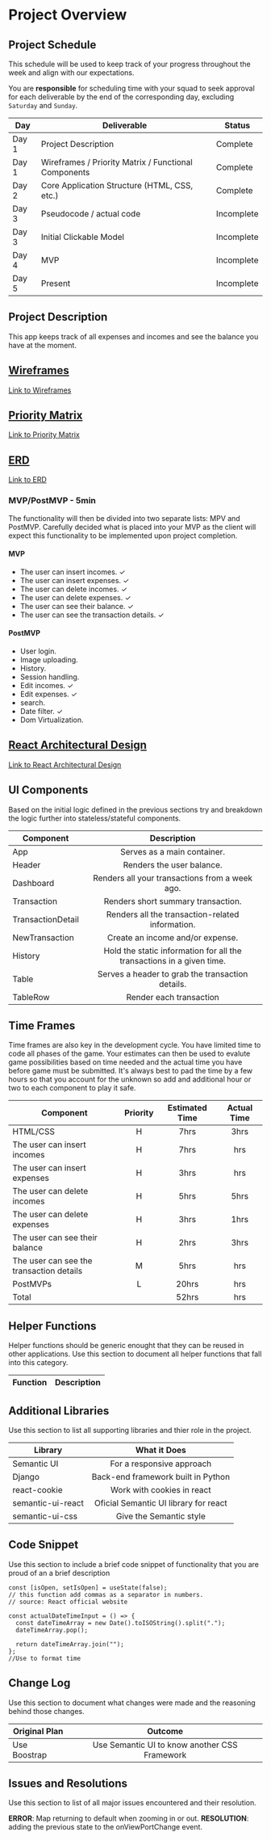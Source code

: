 # Project Overview

## Project Schedule

This schedule will be used to keep track of your progress throughout the week and align with our expectations.

You are **responsible** for scheduling time with your squad to seek approval for each deliverable by the end of the corresponding day, excluding `Saturday` and `Sunday`.

| Day   | Deliverable                                          | Status     |
| ----- | ---------------------------------------------------- | ---------- |
| Day 1 | Project Description                                  | Complete   |
| Day 1 | Wireframes / Priority Matrix / Functional Components | Complete   |
| Day 2 | Core Application Structure (HTML, CSS, etc.)         | Complete   |
| Day 3 | Pseudocode / actual code                             | Incomplete |
| Day 3 | Initial Clickable Model                              | Incomplete |
| Day 4 | MVP                                                  | Incomplete |
| Day 5 | Present                                              | Incomplete |

## Project Description

This app keeps track of all expenses and incomes and see the balance you have at the moment.

## [Wireframes](https://photos.app.goo.gl/BWXa42kUcKHUA1aG7)

[Link to Wireframes](https://photos.app.goo.gl/BWXa42kUcKHUA1aG7)

## [Priority Matrix](https://photos.app.goo.gl/bnLUxTuaLBdyW4US9)

[Link to Priority Matrix](https://photos.app.goo.gl/bnLUxTuaLBdyW4US9)

## [ERD](https://photos.app.goo.gl/SWXnxWQW6kmUdFLN7)

[Link to ERD](https://photos.app.goo.gl/SWXnxWQW6kmUdFLN7)

### MVP/PostMVP - 5min

The functionality will then be divided into two separate lists: MPV and PostMVP. Carefully decided what is placed into your MVP as the client will expect this functionality to be implemented upon project completion.

#### MVP

- The user can insert incomes. &#10003;
- The user can insert expenses. &#10003;
- The user can delete incomes. &#10003;
- The user can delete expenses. &#10003;
- The user can see their balance. &#10003;
- The user can see the transaction details. &#10003;

#### PostMVP

- User login.
- Image uploading.
- History.
- Session handling.
- Edit incomes. &#10003;
- Edit expenses. &#10003;
- search.
- Date filter. &#10003;
- Dom Virtualization.

## [React Architectural Design](https://photos.app.goo.gl/y5c3GFojTMtRKcVj6)

[Link to React Architectural Design](https://photos.app.goo.gl/y5c3GFojTMtRKcVj6)

## UI Components

Based on the initial logic defined in the previous sections try and breakdown the logic further into stateless/stateful components.

| Component         |                              Description                              |
| ----------------- | :-------------------------------------------------------------------: |
| App               |                      Serves as a main container.                      |
| Header            |                       Renders the user balance.                       |
| Dashboard         |            Renders all your transactions from a week ago.             |
| Transaction       |                  Renders short summary transaction.                   |
| TransactionDetail |           Renders all the transaction-related information.            |
| NewTransaction    |                   Create an income and/or expense.                    |
| History           | Hold the static information for all the transactions in a given time. |
| Table             |           Serves a header to grab the transaction details.            |
| TableRow          |                        Render each transaction                        |

## Time Frames

Time frames are also key in the development cycle. You have limited time to code all phases of the game. Your estimates can then be used to evalute game possibilities based on time needed and the actual time you have before game must be submitted. It's always best to pad the time by a few hours so that you account for the unknown so add and additional hour or two to each component to play it safe.

| Component                                | Priority | Estimated Time | Actual Time |
| ---------------------------------------- | :------: | :------------: | :---------: |
| HTML/CSS                                 |    H     |      7hrs      |    3hrs     |
| The user can insert incomes              |    H     |      7hrs      |     hrs     |
| The user can insert expenses             |    H     |      3hrs      |     hrs     |
| The user can delete incomes              |    H     |      5hrs      |    5hrs     |
| The user can delete expenses             |    H     |      3hrs      |    1hrs     |
| The user can see their balance           |    H     |      2hrs      |    3hrs     |
| The user can see the transaction details |    M     |      5hrs      |     hrs     |
| PostMVPs                                 |    L     |     20hrs      |     hrs     |
| Total                                    |          |     52hrs      |     hrs     |

## Helper Functions

Helper functions should be generic enought that they can be reused in other applications. Use this section to document all helper functions that fall into this category.

| Function | Description |
| -------- | :---------: |


## Additional Libraries

Use this section to list all supporting libraries and thier role in the project.

| Library           |             What it Does              |
| ----------------- | :-----------------------------------: |
| Semantic UI       |       For a responsive approach       |
| Django            |  Back-end framework built in Python   |
| react-cookie      |      Work with cookies in react       |
| semantic-ui-react | Oficial Semantic UI library for react |
| semantic-ui-css   |        Give the Semantic style        |

## Code Snippet

Use this section to include a brief code snippet of functionality that you are proud of an a brief description

```
const [isOpen, setIsOpen] = useState(false);
// this function add commas as a separator in numbers.
// source: React official website

```

```
const actualDateTimeInput = () => {
  const dateTimeArray = new Date().toISOString().split(".");
  dateTimeArray.pop();

  return dateTimeArray.join("");
};
//Use to format time
```

## Change Log

Use this section to document what changes were made and the reasoning behind those changes.

| Original Plan |                    Outcome                    |
| ------------- | :-------------------------------------------: |
| Use Boostrap  | Use Semantic UI to know another CSS Framework |

## Issues and Resolutions

Use this section to list of all major issues encountered and their resolution.

**ERROR**: Map returning to default when zooming in or out.
**RESOLUTION**: adding the previous state to the onViewPortChange event.

```

```
